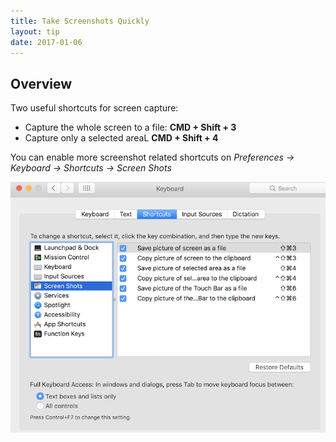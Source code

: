 ```yaml
---
title: Take Screenshots Quickly
layout: tip
date: 2017-01-06
---
```


## Overview

Two useful shortcuts for screen capture:

* Capture the whole screen to a file: **CMD + Shift + 3**
* Capture only a selected areaL **CMD + Shift + 4**

You can enable more screenshot related shortcuts on *Preferences → Keyboard → Shortcuts → Screen Shots*

![screenshots](/assets/images/tips/screenshots.png)
